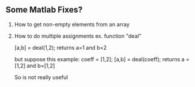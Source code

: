 ## Some Matlab Fixes?

1) How to get non-empty elements from an array
2) How to do multiple assignments ex. function "deal" 

   [a,b] = deal(1,2); 
   returns a=1 and b=2
    
   but suppose this example:
   coeff = [1,2]; 
   [a,b] = deal(coeff); 
   returns a = [1,2] and b=[1,2] 

   So is not really useful



